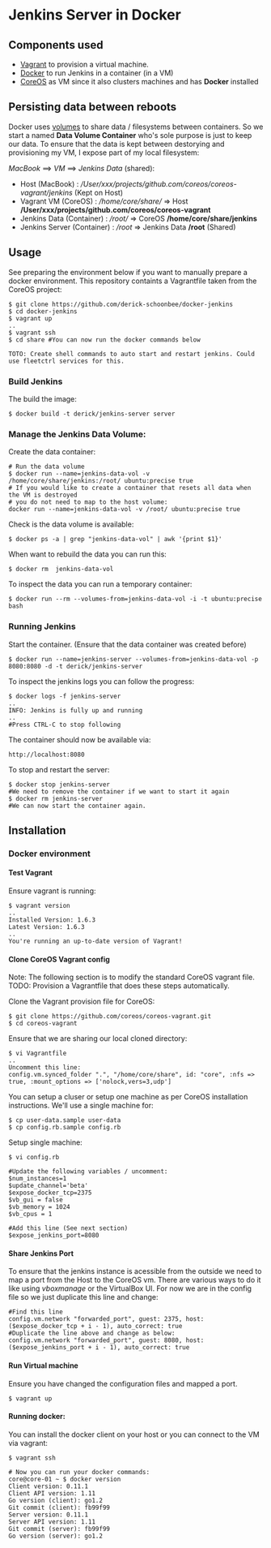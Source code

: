 # Jenkins Server in Docker

## Components used

- [Vagrant](http://www.vagrantup.com/) to provision a virtual machine.
- [Docker](https://docs.docker.com/) to run Jenkins in a container (in a VM)
- [CoreOS](https://coreos.com/) as VM since it also clusters machines and has **Docker** installed

## Persisting data between reboots

Docker uses [volumes](https://docs.docker.com/userguide/dockervolumes/) to share data / filesystems between containers. So we start a named **Data Volume Container** who's sole purpose is just to keep our data. To ensure that the data is kept between destorying and provisioning my VM, I expose part of my local filesystem:

   *MacBook* ==> *VM* ==> *Jenkins Data* (shared):

  - Host (MacBook) : */User/xxx/projects/github.com/coreos/coreos-vagrant/jenkins* (Kept on Host)
  - Vagrant VM (CoreOS) : */home/core/share/* => Host **/User/xxx/projects/github.com/coreos/coreos-vagrant**
  - Jenkins Data (Container) :  */root/* => CoreOS **/home/core/share/jenkins**
  - Jenkins Server (Container) : */root* => Jenkins Data **/root** (Shared)

## Usage

See preparing the environment below if you want to manually prepare a docker environment. This repository containts a Vagrantfile taken from the CoreOS project:

    $ git clone https://github.com/derick-schoonbee/docker-jenkins
    $ cd docker-jenkins
    $ vagrant up
    ..
    $ vagrant ssh
    $ cd share #You can now run the docker commands below

    TOTO: Create shell commands to auto start and restart jenkins. Could use fleetctrl services for this.

### Build Jenkins

The build the image:

    $ docker build -t derick/jenkins-server server

### Manage the Jenkins Data Volume:

Create the data container:

    # Run the data volume
    $ docker run --name=jenkins-data-vol -v /home/core/share/jenkins:/root/ ubuntu:precise true
    # If you would like to create a container that resets all data when the VM is destroyed
    # you do not need to map to the host volume:
    docker run --name=jenkins-data-vol -v /root/ ubuntu:precise true

Check is the data volume is available:

    $ docker ps -a | grep "jenkins-data-vol" | awk '{print $1}'

When want to rebuild the data you can run this:

    $ docker rm  jenkins-data-vol

To inspect the data you can run a temporary container:

    $ docker run --rm --volumes-from=jenkins-data-vol -i -t ubuntu:precise bash

### Running Jenkins
Start the container. (Ensure that the data container was created before)

    $ docker run --name=jenkins-server --volumes-from=jenkins-data-vol -p 8080:8080 -d -t derick/jenkins-server

To inspect the jenkins logs you can follow the progress:

    $ docker logs -f jenkins-server
    ..
    INFO: Jenkins is fully up and running
    ..
    #Press CTRL-C to stop following

The container should now be available via:

    http://localhost:8080


To stop and restart the server:

    $ docker stop jenkins-server
    #We need to remove the container if we want to start it again
    $ docker rm jenkins-server
    #We can now start the container again.

## Installation

### Docker environment

#### Test Vagrant

Ensure vagrant is running:

    $ vagrant version
    ..
    Installed Version: 1.6.3
    Latest Version: 1.6.3
    ..
    You're running an up-to-date version of Vagrant!

#### Clone CoreOS Vagrant config

Note: The following section is to modify the standard CoreOS vagrant file. TODO: Provision a Vagrantfile that does these steps automatically.

Clone the Vagrant provision file for CoreOS:

    $ git clone https://github.com/coreos/coreos-vagrant.git
    $ cd coreos-vagrant

Ensure that we are sharing our local cloned directory:

    $ vi Vagrantfile
    ..
    Uncomment this line:
    config.vm.synced_folder ".", "/home/core/share", id: "core", :nfs => true, :mount_options => ['nolock,vers=3,udp']


You can setup a cluser or setup one machine as per CoreOS installation instructions. We'll use a single machine for:

    $ cp user-data.sample user-data
    $ cp config.rb.sample config.rb

Setup single machine:

    $ vi config.rb

    #Update the following variables / uncomment:
    $num_instances=1
    $update_channel='beta'
    $expose_docker_tcp=2375
    $vb_gui = false
    $vb_memory = 1024
    $vb_cpus = 1

    #Add this line (See next section)
    $expose_jenkins_port=8080

#### Share Jenkins Port

To ensure that the jenkins instance is acessible from the outside we need to map a port from the Host to the CoreOS vm. There are various ways to do it like using *vboxmanage* or the VirtualBox UI. For now we are in the config file so we just duplicate this line and change:

    #Find this line
    config.vm.network "forwarded_port", guest: 2375, host: ($expose_docker_tcp + i - 1), auto_correct: true
    #Duplicate the line above and change as below:
    config.vm.network "forwarded_port", guest: 8080, host: ($expose_jenkins_port + i - 1), auto_correct: true


#### Run Virtual machine

Ensure you have changed the configuration files and mapped a port.

    $ vagrant up

#### Running docker:

You can install the docker client on your host or you can connect to the VM via vagrant:

    $ vagrant ssh

    # Now you can run your docker commands:
    core@core-01 ~ $ docker version
    Client version: 0.11.1
    Client API version: 1.11
    Go version (client): go1.2
    Git commit (client): fb99f99
    Server version: 0.11.1
    Server API version: 1.11
    Git commit (server): fb99f99
    Go version (server): go1.2


